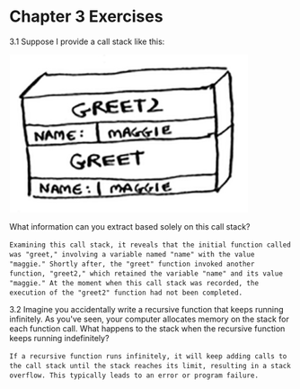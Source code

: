 # Chapter 3 Exercises

3.1 Suppose I provide a call stack like this:

![stack image](/chapter-3/stack.png)

What information can you extract based solely on this call stack?

`Examining this call stack, it reveals that the initial function called was "greet," involving a variable named "name" with the value "maggie." Shortly after, the "greet" function invoked another function, "greet2," which retained the variable "name" and its value "maggie." At the moment when this call stack was recorded, the execution of the "greet2" function had not been completed.`

3.2 Imagine you accidentally write a recursive function that keeps running infinitely. As you've seen, your computer allocates memory on the stack for each function call. What happens to the stack when the recursive function keeps running indefinitely?

`If a recursive function runs infinitely, it will keep adding calls to the call stack until the stack reaches its limit, resulting in a stack overflow. This typically leads to an error or program failure.`

